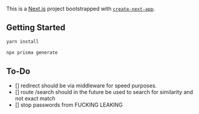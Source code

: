 This is a [Next.js](https://nextjs.org/) project bootstrapped with [`create-next-app`](https://github.com/vercel/next.js/tree/canary/packages/create-next-app).

## Getting Started

```bash
yarn install

npx prisma generate
```

## To-Do

-   [] redirect should be via middleware for speed purposes.
-   [] route /search should in the future be used to search for similarity and not exact match
-   [] stop passwords from FUCKING LEAKING
